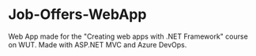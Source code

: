 # Job-Offers-WebApp
Web App made for the "Creating web apps with .NET Framework" course on WUT.
Made with ASP.NET MVC and Azure DevOps.
